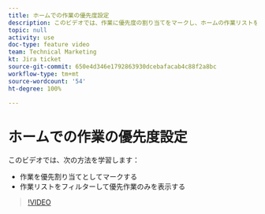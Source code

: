 ```yaml
---
title: ホームでの作業の優先度設定
description: このビデオでは、作業に優先度の割り当てをマークし、ホームの作業リストをフィルタリングして優先作業のみを表示する方法を説明します。
topic: null
activity: use
doc-type: feature video
team: Technical Marketing
kt: Jira ticket
source-git-commit: 650e4d346e1792863930dcebafacab4c88f2a8bc
workflow-type: tm+mt
source-wordcount: '54'
ht-degree: 100%

---
```


# ホームでの作業の優先度設定

このビデオでは、次の方法を学習します：

* 作業を優先割り当てとしてマークする
* 作業リストをフィルターして優先作業のみを表示する

>[!VIDEO](https://video.tv.adobe.com/v/335100/?quality=12&learn=on)
